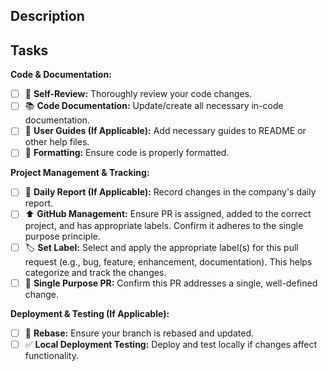 ## Description

<!-- Please include a summary of the changes and the issues fixed. Also, provide relevant motivation and context. -->

## Tasks

**Code & Documentation:**

- [ ] 📝 **Self-Review:** Thoroughly review your code changes.
- [ ] 📚 **Code Documentation:** Update/create all necessary in-code documentation.
- [ ] 📖 **User Guides (If Applicable):** Add necessary guides to README or other help files.
- [ ] 🎨 **Formatting:** Ensure code is properly formatted.

**Project Management & Tracking:**

- [ ] 📅 **Daily Report (If Applicable):** Record changes in the company's daily report.
- [ ] ⬆️ **GitHub Management:** Ensure PR is assigned, added to the correct project, and has appropriate labels. Confirm it adheres to the single purpose principle.
- [ ] 🏷️ **Set Label:** Select and apply the appropriate label(s) for this pull request (e.g., bug, feature, enhancement, documentation).  This helps categorize and track the changes.
- [ ] 🎯 **Single Purpose PR:** Confirm this PR addresses a single, well-defined change.

**Deployment & Testing (If Applicable):**

- [ ] 🔄 **Rebase:** Ensure your branch is rebased and updated.
- [ ] ✅ **Local Deployment Testing:** Deploy and test locally if changes affect functionality.
